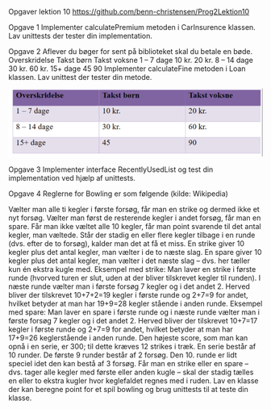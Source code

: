 Opgaver lektion 10
https://github.com/benn-christensen/Prog2Lektion10

Opgave 1
Implementer calculatePremium metoden i CarInsurence klassen. Lav unittests
der tester din implementation.

Opgave 2
Aflever du bøger for sent på biblioteket skal du betale en bøde.
Overskridelse Takst børn Takst voksne
1 – 7 dage 10 kr. 20 kr.
8 – 14 dage 30 kr. 60 kr.
15+ dage 45 90
Implementer calculateFine metoden i Loan klassen. Lav unittest der tester din
metode.

![img.png](img.png)


Opgave 3
Implementer interface RecentlyUsedList og test din implementation ved hjælp
af unittests.

Opgave 4
Reglerne for Bowling er som følgende (kilde: Wikipedia)

Vælter man alle ti kegler i første forsøg, får man en strike og dermed ikke et nyt
forsøg. Vælter man først de resterende kegler i andet forsøg, får man en spare.
Får man ikke væltet alle 10 kegler, får man point svarende til det antal kegler,
man væltede. Står der stadig en eller flere kegler tilbage i en runde (dvs. efter de
to forsøg), kalder man det at få et miss.
En strike giver 10 kegler plus det antal kegler, man vælter i de to næste slag. En
spare giver 10 kegler plus det antal kegler, man vælter i det næste slag – dvs. her
tæller kun én ekstra kugle med.
Eksempel med strike: Man laver en strike i første runde (hvorved turen er slut,
uden at der bliver tilskrevet kegler til runden). I næste runde vælter man i første
forsøg 7 kegler og i det andet 2. Herved bliver der tilskrevet 10+7+2=19 kegler i
første runde og 2+7=9 for andet, hvilket betyder at man har 19+9=28 kegler
stående i anden runde.
Eksempel med spare: Man laver en spare i første runde og i næste runde vælter
man i første forsøg 7 kegler og i det andet 2. Herved bliver der tilskrevet
10+7=17 kegler i første runde og 2+7=9 for andet, hvilket betyder at man har
17+9=26 keglerstående i anden runde.
Den højeste score, som man kan opnå i en serie, er 300; til dette kræves 12
strikes i træk. En serie består af 10 runder. De første 9 runder består af 2 forsøg.
Den 10. runde er lidt speciel idet den kan bestå af 3 forsøg. Får man en strike
eller en spare – dvs. tager alle kegler med første eller anden kugle – skal der
stadig tælles en eller to ekstra kugler hvor keglefaldet regnes med i ruden.
Lav en klasse der kan beregne point for et spil bowling og brug unittests til at
teste din klasse.
